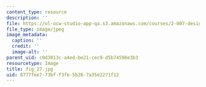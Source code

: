 ```yaml
---
content_type: resource
description: ''
file: https://ol-ocw-studio-app-qa.s3.amazonaws.com/courses/2-007-design-and-manufacturing-i-spring-2009/8777fee773bff3fe5b267a35e2271f12_fig_27.jpg
file_type: image/jpeg
image_metadata:
  caption: ''
  credit: ''
  image-alt: ''
parent_uid: c0d3813c-a4ed-be21-cec9-d5b74598e3b3
resourcetype: Image
title: fig_27.jpg
uid: 8777fee7-73bf-f3fe-5b26-7a35e2271f12
---
```

